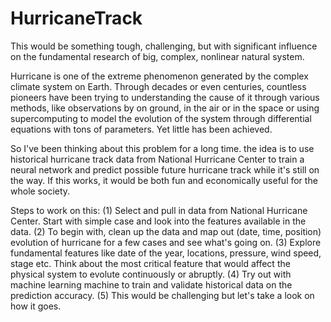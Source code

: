 # HurricaneTrack
This would be something tough, challenging, but with significant influence on the fundamental research of big, complex, nonlinear natural system.

Hurricane is one of the extreme phenomenon generated by the complex climate system on Earth. Through decades or even centuries, countless pioneers have been trying to understanding the cause of it through various methods, like observations by on ground, in the air or in the space or using supercomputing to model the evolution of the system through differential equations with tons of parameters. Yet little has been achieved.

So I've been thinking about this problem for a long time. the idea is to use historical hurricane track data from National Hurricane Center to train a neural network and predict possible future hurricane track while it's still on the way. If this works, it would be both fun and economically useful for the whole society.

Steps to work on this:
(1) Select and pull in data from National Hurricane Center. Start with simple case and look into the features available in the data.
(2) To begin with, clean up the data and  map out (date, time, position) evolution of hurricane for a few cases and see what's going on.
(3) Explore fundamental features like date of the year, locations, pressure, wind speed, stage etc. Think about the most critical feature that would affect the physical system to evolute continuously or abruptly.
(4) Try out with machine learning machine to train and validate historical data on the prediction accuracy.
(5) This would be challenging but let's take a look on how it goes. 

